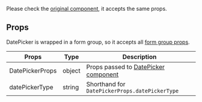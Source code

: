 Please check the [original component](https://react.carbondesignsystem.com/?path=/docs/datepicker--simple#date-picker), it accepts the same props.

## Props

DatePicker is wrapped in a form group, so it accepts all [form group props](/mappers/component-api#formgroupwrappedcomponents).

|Props|Type|Description|
|-----|----|-----------|
|DatePickerProps|object|Props passed to [DatePicker component](https://react.carbondesignsystem.com/?path=/docs/datepicker--simple#date-picker)|
|datePickerType|string|Shorthand for `DatePickerProps.datePickerType`|